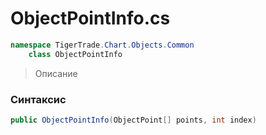
# ObjectPointInfo.cs
```csharp
namespace TigerTrade.Chart.Objects.Common  
    class ObjectPointInfo
```

> Описание

### Синтаксис
```csharp
public ObjectPointInfo(ObjectPoint[] points, int index)
```
